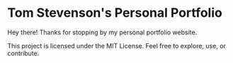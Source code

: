 # Tom Stevenson's Personal Portfolio

Hey there! Thanks for stopping by my personal portfolio website. 

This project is licensed under the MIT License. Feel free to explore, use, or contribute.
